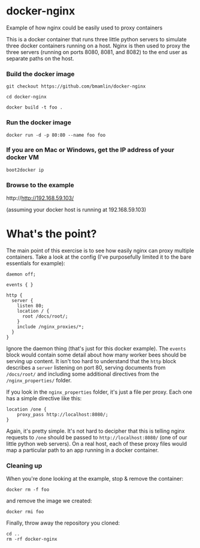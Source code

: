 # docker-nginx
Example of how nginx could be easily used to proxy containers

This is a docker container that runs three little python servers to 
simulate three docker containers running on a host.  Nginx is then 
used to proxy the three servers (running on ports 8080, 8081, and 8082)
to the end user as separate paths on the host.

### Build the docker image

`git checkout https://github.com/bmamlin/docker-nginx`

`cd docker-nginx`

`docker build -t foo .`

### Run the docker image

`docker run -d -p 80:80 --name foo foo`

### If you are on Mac or Windows, get the IP address of your docker VM

`boot2docker ip`

### Browse to the example

http://http://192.168.59.103/

(assuming your docker host is running at 192.168.59.103)

# What's the point?

The main point of this exercise is to see how easily nginx can proxy 
multiple containers.  Take a look at the config (I've purposefully limited 
it to the bare essentials for example):

```
daemon off;

events { }

http {
  server {
    listen 80;
    location / {
      root /docs/root/;
    }
    include /nginx_proxies/*;
  }
}
```

Ignore the daemon thing (that's just for this docker example).  The `events` 
block would contain some detail about how many worker bees should be serving up 
content.  It isn't too hard to understand that the `http` block describes a 
`server` listening on port 80, serving documents from `/docs/root/` and including 
some additional directives from the `/nginx_properties/` folder.

If you look in the `nginx_properties` folder, it's just a file per proxy. Each one 
has a simple directive like this:

```
location /one {
	proxy_pass http://localhost:8080/;
}
```

Again, it's pretty simple.  It's not hard to decipher that this is telling nginx 
requests to `/one` should be passed to `http://localhost:8080/` (one of our little 
python web servers).  On a real host, each of these proxy files would map a 
particular path to an app running in a docker container.

### Cleaning up

When you're done looking at the example, stop & remove the container:

`docker rm -f foo`

and remove the image we created:

`docker rmi foo`

Finally, throw away the repository you cloned:

```
cd ..
rm -rf docker-nginx
```
